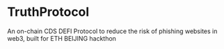 # TruthProtocol
An on-chain CDS DEFI Protocol to reduce the risk of phishing websites in web3, built for ETH BEIJING hackthon
